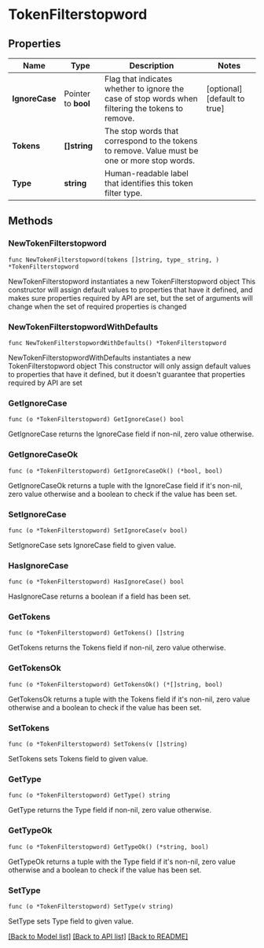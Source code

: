# TokenFilterstopword

## Properties

Name | Type | Description | Notes
------------ | ------------- | ------------- | -------------
**IgnoreCase** | Pointer to **bool** | Flag that indicates whether to ignore the case of stop words when filtering the tokens to remove. | [optional] [default to true]
**Tokens** | **[]string** | The stop words that correspond to the tokens to remove. Value must be one or more stop words. | 
**Type** | **string** | Human-readable label that identifies this token filter type. | 

## Methods

### NewTokenFilterstopword

`func NewTokenFilterstopword(tokens []string, type_ string, ) *TokenFilterstopword`

NewTokenFilterstopword instantiates a new TokenFilterstopword object
This constructor will assign default values to properties that have it defined,
and makes sure properties required by API are set, but the set of arguments
will change when the set of required properties is changed

### NewTokenFilterstopwordWithDefaults

`func NewTokenFilterstopwordWithDefaults() *TokenFilterstopword`

NewTokenFilterstopwordWithDefaults instantiates a new TokenFilterstopword object
This constructor will only assign default values to properties that have it defined,
but it doesn't guarantee that properties required by API are set

### GetIgnoreCase

`func (o *TokenFilterstopword) GetIgnoreCase() bool`

GetIgnoreCase returns the IgnoreCase field if non-nil, zero value otherwise.

### GetIgnoreCaseOk

`func (o *TokenFilterstopword) GetIgnoreCaseOk() (*bool, bool)`

GetIgnoreCaseOk returns a tuple with the IgnoreCase field if it's non-nil, zero value otherwise
and a boolean to check if the value has been set.

### SetIgnoreCase

`func (o *TokenFilterstopword) SetIgnoreCase(v bool)`

SetIgnoreCase sets IgnoreCase field to given value.

### HasIgnoreCase

`func (o *TokenFilterstopword) HasIgnoreCase() bool`

HasIgnoreCase returns a boolean if a field has been set.

### GetTokens

`func (o *TokenFilterstopword) GetTokens() []string`

GetTokens returns the Tokens field if non-nil, zero value otherwise.

### GetTokensOk

`func (o *TokenFilterstopword) GetTokensOk() (*[]string, bool)`

GetTokensOk returns a tuple with the Tokens field if it's non-nil, zero value otherwise
and a boolean to check if the value has been set.

### SetTokens

`func (o *TokenFilterstopword) SetTokens(v []string)`

SetTokens sets Tokens field to given value.


### GetType

`func (o *TokenFilterstopword) GetType() string`

GetType returns the Type field if non-nil, zero value otherwise.

### GetTypeOk

`func (o *TokenFilterstopword) GetTypeOk() (*string, bool)`

GetTypeOk returns a tuple with the Type field if it's non-nil, zero value otherwise
and a boolean to check if the value has been set.

### SetType

`func (o *TokenFilterstopword) SetType(v string)`

SetType sets Type field to given value.



[[Back to Model list]](../README.md#documentation-for-models) [[Back to API list]](../README.md#documentation-for-api-endpoints) [[Back to README]](../README.md)


